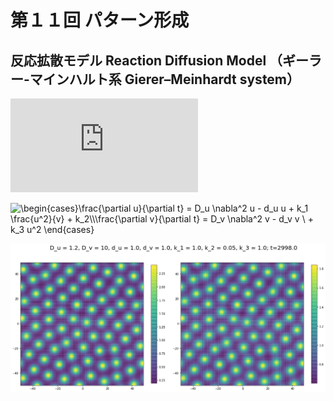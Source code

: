 # 第１１回 パターン形成

## 反応拡散モデル  Reaction Diffusion Model （ギーラー-マインハルト系 Gierer–Meinhardt system）

![RDEq](http://www.sciweavers.org/tex2img.php?eq=%5Cbegin%7Bcases%7D%0A%5Cfrac%7B%5Cpartial%20u%7D%7B%5Cpartial%20t%7D%20%3D%20D_u%20%5Cnabla%5E2%20u%20-%20d_u%20u%20%2B%20k_1%20%5Cfrac%7Bu%5E2%7D%7Bv%7D%20%2B%20k_2%5C%5C%0A%5Cfrac%7B%5Cpartial%20v%7D%7B%5Cpartial%20t%7D%20%3D%20D_v%20%5Cnabla%5E2%20v%20-%20d_v%20v%20%5C%20%2B%20k_3%20u%5E2%20%0A%5Cend%7Bcases%7D&bc=White&fc=Black&im=jpg&fs=18&ff=mathptmx&edit=0)

<img src="http://www.sciweavers.org/tex2img.php?eq=%5Cbegin%7Bcases%7D%0A%5Cfrac%7B%5Cpartial%20u%7D%7B%5Cpartial%20t%7D%20%3D%20D_u%20%5Cnabla%5E2%20u%20-%20d_u%20u%20%2B%20k_1%20%5Cfrac%7Bu%5E2%7D%7Bv%7D%20%2B%20k_2%5C%5C%0A%5Cfrac%7B%5Cpartial%20v%7D%7B%5Cpartial%20t%7D%20%3D%20D_v%20%5Cnabla%5E2%20v%20-%20d_v%20v%20%5C%20%2B%20k_3%20u%5E2%20%0A%5Cend%7Bcases%7D&bc=White&fc=Black&im=jpg&fs=18&ff=mathptmx&edit=0" align="center" border="0" alt="\begin{cases}\frac{\partial u}{\partial t} = D_u \nabla^2 u - d_u u + k_1 \frac{u^2}{v} + k_2\\\frac{\partial v}{\partial t} = D_v \nabla^2 v - d_v v \ + k_3 u^2 \end{cases}" width="327" height="79" />

![D_u = 1.2](fig/D_u=1.2.png)